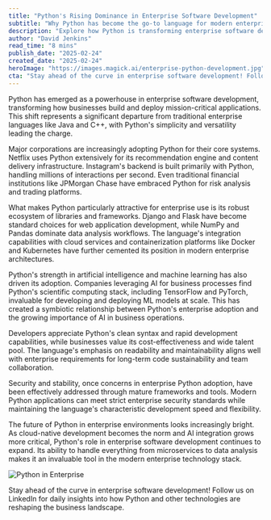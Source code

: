 ```yaml
---
title: "Python's Rising Dominance in Enterprise Software Development"
subtitle: "Why Python has become the go-to language for modern enterprise applications"
description: "Explore how Python is transforming enterprise software development, with major corporations adopting it for mission-critical systems and its ecosystem supporting everything from web development to AI. Discover why Python has emerged as a dominant force in the enterprise world."
author: "David Jenkins"
read_time: "8 mins"
publish_date: "2025-02-24"
created_date: "2025-02-24"
heroImage: "https://images.magick.ai/enterprise-python-development.jpg"
cta: "Stay ahead of the curve in enterprise software development! Follow us on LinkedIn for daily insights into how Python and other technologies are reshaping the business landscape."
---
```


Python has emerged as a powerhouse in enterprise software development, transforming how businesses build and deploy mission-critical applications. This shift represents a significant departure from traditional enterprise languages like Java and C++, with Python's simplicity and versatility leading the charge.

Major corporations are increasingly adopting Python for their core systems. Netflix uses Python extensively for its recommendation engine and content delivery infrastructure. Instagram's backend is built primarily with Python, handling millions of interactions per second. Even traditional financial institutions like JPMorgan Chase have embraced Python for risk analysis and trading platforms.

What makes Python particularly attractive for enterprise use is its robust ecosystem of libraries and frameworks. Django and Flask have become standard choices for web application development, while NumPy and Pandas dominate data analysis workflows. The language's integration capabilities with cloud services and containerization platforms like Docker and Kubernetes have further cemented its position in modern enterprise architectures.

Python's strength in artificial intelligence and machine learning has also driven its adoption. Companies leveraging AI for business processes find Python's scientific computing stack, including TensorFlow and PyTorch, invaluable for developing and deploying ML models at scale. This has created a symbiotic relationship between Python's enterprise adoption and the growing importance of AI in business operations.

Developers appreciate Python's clean syntax and rapid development capabilities, while businesses value its cost-effectiveness and wide talent pool. The language's emphasis on readability and maintainability aligns well with enterprise requirements for long-term code sustainability and team collaboration.

Security and stability, once concerns in enterprise Python adoption, have been effectively addressed through mature frameworks and tools. Modern Python applications can meet strict enterprise security standards while maintaining the language's characteristic development speed and flexibility.

The future of Python in enterprise environments looks increasingly bright. As cloud-native development becomes the norm and AI integration grows more critical, Python's role in enterprise software development continues to expand. Its ability to handle everything from microservices to data analysis makes it an invaluable tool in the modern enterprise technology stack.

![Python in Enterprise](https://images.magick.ai/python-enterprise-toolkit.jpg)

Stay ahead of the curve in enterprise software development! Follow us on LinkedIn for daily insights into how Python and other technologies are reshaping the business landscape.